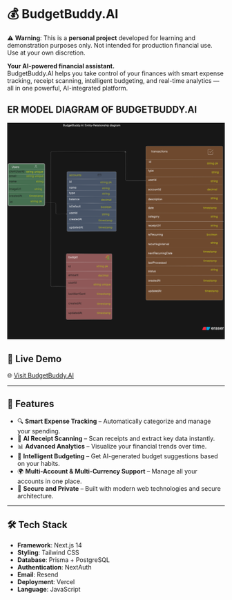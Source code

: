 # 💰 BudgetBuddy.AI

⚠️ **Warning**: This is a **personal project** developed for learning and demonstration purposes only. Not intended for production financial use. Use at your own discretion.

**Your AI-powered financial assistant.**  
BudgetBuddy.AI helps you take control of your finances with smart expense tracking, receipt scanning, intelligent budgeting, and real-time analytics — all in one powerful, AI-integrated platform.

## ER MODEL DIAGRAM OF BUDGETBUDDY.AI


![EdgeCareer Banner](https://github.com/amitkumardemo/BudgetBuddy.AI/blob/master/er.png)

## 🚀 Live Demo
🌐 [Visit BudgetBuddy.AI](https://budget-buddy-ai-kappa.vercel.app)

---

## 📌 Features

- 🔍 **Smart Expense Tracking** – Automatically categorize and manage your spending.
- 🧾 **AI Receipt Scanning** – Scan receipts and extract key data instantly.
- 📊 **Advanced Analytics** – Visualize your financial trends over time.
- 💸 **Intelligent Budgeting** – Get AI-generated budget suggestions based on your habits.
- 🌍 **Multi-Account & Multi-Currency Support** – Manage all your accounts in one place.
- 🔐 **Secure and Private** – Built with modern web technologies and secure architecture.

---

## 🛠️ Tech Stack

- **Framework**: Next.js 14
- **Styling**: Tailwind CSS
- **Database**: Prisma + PostgreSQL
- **Authentication**: NextAuth
- **Email**: Resend
- **Deployment**: Vercel
- **Language**: JavaScript

